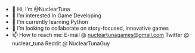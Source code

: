 - 👋 Hi, I’m @NuclearTuna
- 👀 I’m interested in Game Developing
- 🌱 I’m currently learning Python
- 💞️ I’m looking to collaborate on story-focused, innovative games
- 📫 How to reach me:
    E-mail @ nucleartunagames@gmail.com
    Twitter @ nuclear_tuna
    Reddit @ NuclearTunaGuy

<!---
NuclearTuna/NuclearTuna is a ✨ special ✨ repository because its `README.md` (this file) appears on your GitHub profile.
You can click the Preview link to take a look at your changes.
--->

